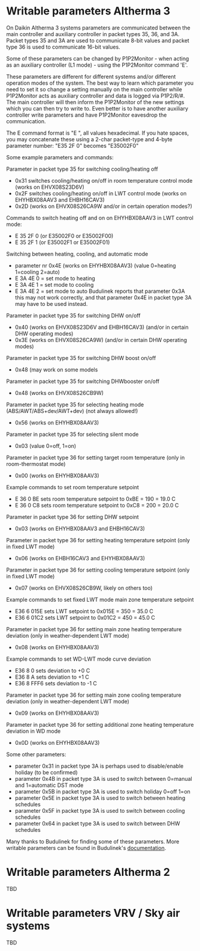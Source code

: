 # Writable parameters Altherma 3

On Daikin Altherma 3 systems parameters are communicated between the main controller and auxiliary controller in packet types 35, 36, and 3A. Packet types 35 and 3A are used to communicate 8-bit values and packet type 36 is used to communicate 16-bit values.

Some of these parameters can be changed by P1P2Monitor - when acting as an auxiliary controller (L1 mode) - using the P1P2Monitor command 'E'.

These parameters are different for different systems and/or different operation modes of the system. The best way to learn which parameter you need to set it so change a setting manually on the main controller while P1P2Monitor acts as auxiliary controller and data is logged via P1P2/R/#.  The main controller will then inform the P1P2Monitor of the new settings which you can then try to write to. Even better is to have another auxiliary controller write parameters and have P1P2Monitor eavesdrop the communication.

The E command format is "E <packet-type> <parameter-number> <new-value>", all values hexadecimal. If you hate spaces, you may concatenate these using a 2-char packet-type and 4-byte parameter number: "E35 2F 0" becomes "E35002F0"

Some example parameters and commands:

Parameter in packet type 35 for switching cooling/heating off
- 0x31 switches cooling/heating on/off in room temperature control mode (works on EHVX08S23D6V)
- 0x2F switches cooling/heating on/off in LWT control mode (works on EHYHBX08AAV3 and EHBH16CAV3)
- 0x2D (works on EHVX08S26CA9W and/or in certain operation modes?)

Commands to switch heating off and on on EHYHBX08AAV3 in LWT control mode:
- E 35 2F 0 (or E35002F0 or E35002F00)
- E 35 2F 1 (or E35002F1 or E35002F01)

Switching between heating, cooling, and automatic mode
- parameter nr 0x4E (works on EHYHBX08AAV3) (value 0=heating 1=cooling 2=auto)
- E 3A 4E 0 = set mode to heating
- E 3A 4E 1 = set mode to cooling
- E 3A 4E 2 = set mode to auto
Budulinek reports that parameter 0x3A this may not work correctly, and that parameter 0x4E in packet type 3A may have to be used instead.

Parameter in packet type 35 for switching DHW on/off
- 0x40 (works on EHVX08S23D6V and EHBH16CAV3) (and/or in certain DHW operating modes)
- 0x3E (works on EHVX08S26CA9W) (and/or in certain DHW operating modes)

Parameter in packet type 35 for switching DHW boost on/off
- 0x48 (may work on some models

Parameter in packet type 35 for switching DHWbooster on/off
- 0x48 (works on EHVX08S26CB9W)

Parameter in packet type 35 for selecting heating mode (ABS/AWT/ABS+dev/AWT+dev) (not always allowed!)
- 0x56 (works on EHYHBX08AAV3)

Parameter in packet type 35 for selecting silent mode
- 0x03 (value 0=off, 1=on)

Parameter in packet type 36 for setting target room temperature (only in room-thermostat mode)
- 0x00 (works on EHYHBX08AAV3)

Example commands to set room temperature setpoint
- E 36 0 BE sets room temperature setpoint to 0xBE = 190 = 19.0 C
- E 36 0 C8 sets room temperature setpoint to 0xC8 = 200 = 20.0 C

Parameter in packet type 36 for setting DHW setpoint
- 0x03 (works on EHYHBX08AAV3 and EHBH16CAV3)

Parameter in packet type 36 for setting heating temperature setpoint (only in fixed LWT mode)
- 0x06 (works on EHBH16CAV3 and EHYHBX08AAV3)

Parameter in packet type 36 for setting cooling temperature setpoint (only in fixed LWT mode)
- 0x07 (works on EHVX08S26CB9W, likely on others too)

Example commands to set fixed LWT mode main zone temperature setpoint
- E36 6 015E sets LWT setpoint to 0x015E = 350 = 35.0 C
- E36 6 01C2 sets LWT setpoint to 0x01C2 = 450 = 45.0 C

Parameter in packet type 36 for setting main zone heating temperature deviation (only in weather-dependent LWT mode)
- 0x08 (works on EHYHBX08AAV3)

Example commands to set WD-LWT mode curve deviation
- E36 8 0 sets deviation to +0 C
- E36 8 A sets deviation to +1 C
- E36 8 FFF6 sets deviation to -1 C

Parameter in packet type 36 for setting main zone cooling temperature deviation (only in weather-dependent LWT mode)
- 0x09 (works on EHYHBX08AAV3)

Parameter in packet type 36 for setting additional zone heating temperature deviation in WD mode
- 0x0D (works on EHYHBX08AAV3)

Some other parameters:
- parameter 0x31 in packet type 3A is perhaps used to disable/enable holiday (to be confirmed)
- parameter 0x4B in packet type 3A is used to switch between 0=manual and 1=automatic DST mode
- parameter 0x5B in packet type 3A is used to switch holiday 0=off 1=on
- parameter 0x5E in packet type 3A is used to switch between heating schedules
- parameter 0x5F in packet type 3A is used to switch between cooling schedules
- parameter 0x64 in packet type 3A is used to switch between DHW schedules

Many thanks to Budulinek for finding some of these parameters. More writable parameters can be found in Budulinek's [documentation](https://github.com/budulinek/Daikin-P1P2---UDP-Gateway/blob/main/Payload-data-write.md).

# Writable parameters Altherma 2

TBD

# Writable parameters VRV / Sky air systems

TBD
